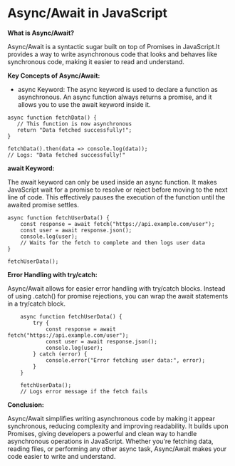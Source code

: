 # Async/Await in JavaScript

**What is Async/Await?**

Async/Await is a syntactic sugar built on top of Promises in
JavaScript.It provides a way to write asynchronous code that looks and behaves like synchronous code, making it easier to read and understand.

**Key Concepts of Async/Await:**

- async Keyword: The async keyword is used to declare a function as asynchronous. An async function always returns a promise, and it allows you to use the await keyword inside it.

```
async function fetchData() {
   // This function is now asynchronous
   return "Data fetched successfully!";
}

fetchData().then(data => console.log(data));
// Logs: "Data fetched successfully!"
```

**await Keyword:**

The await keyword can only be used inside an async function. It makes JavaScript wait for a promise to resolve or reject before moving to the next line of code. This effectively pauses the execution of the function until the awaited promise settles.

```
async function fetchUserData() {
    const response = await fetch("https://api.example.com/user");
    const user = await response.json();
    console.log(user);
    // Waits for the fetch to complete and then logs user data
}

fetchUserData();
```

**Error Handling with try/catch:**

Async/Await allows for easier error handling with try/catch blocks. Instead of using .catch() for promise rejections, you can wrap the await statements in a try/catch block.

```
    async function fetchUserData() {
        try {
            const response = await fetch("https://api.example.com/user");
            const user = await response.json();
            console.log(user);
        } catch (error) {
            console.error("Error fetching user data:", error);
        }
    }

    fetchUserData();
    // Logs error message if the fetch fails

```

**Conclusion:**

Async/Await simplifies writing asynchronous code by making it appear synchronous, reducing complexity and improving readability. It builds upon Promises, giving developers a powerful and clean way to handle asynchronous operations in JavaScript. Whether you're fetching data, reading files, or performing any other async task, Async/Await makes your code easier to write and understand.
